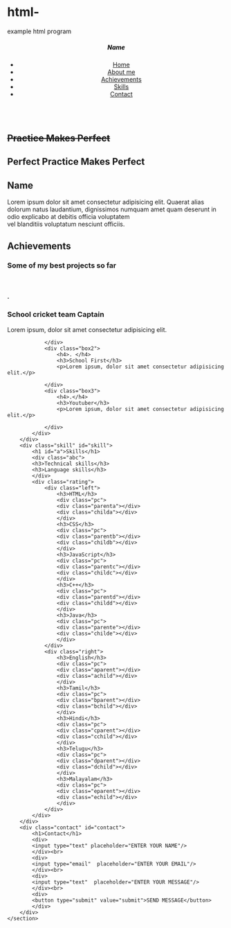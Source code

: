# html-
example html program
<!DOCTYPE html>
<html lang="en">
<head>
    <meta charset="UTF-8">
    <meta name="viewport" content="width=device-width, initial-scale=1.0">
    <title>Document</title>
    <link rel="stylesheet" href="DAY5i.css">
</head>

<body>
    <header>
        <div class="header" id="home">
            <h5 style="color: rgb(0, 0, 0);">Name</h5>
            <nav>
            <ul>
                <li><a href="#home">Home</a></li>
                <li><a href="#aboutme">About me</a></li>
                <li><a href="#achievement">Achievements</a></li>
                <li><a href="#skill">Skills</a></li>
                <li><a href="#contact">Contact</a></li>
            </ul>
            </nav>
        </div>
    </header>
    <section>
        <div class="one">
            <h2><br><s>Practice Makes Perfect</s></h2>
            <h2>Perfect Practice Makes Perfect</h2>
        </div>
        <div class="name" id="aboutme">
            <h1>Name</h1>
            <p>Lorem ipsum dolor sit amet consectetur adipisicing elit. Quaerat alias dolorum natus laudantium, dignissimos numquam amet quam deserunt in odio explicabo at debitis officia voluptatem<br>vel blanditiis voluptatum nesciunt officiis.</p>
        </div>
        <div class="achievement" id="achievement">
            <h1>Achievements</h1>
            <h3>Some of my best projects so far</h3>
            <div class="line"></div> <br>
            <div class="boxcontainer">
                <div class="box1">
                    <h4> . </h4>
                    <h3>School cricket team Captain</h3>
                    <p>Lorem ipsum, dolor sit amet consectetur adipisicing elit.</p>
                    
                </div>
                <div class="box2">
                    <h4>. </h4>
                    <h3>School First</h3>
                    <p>Lorem ipsum, dolor sit amet consectetur adipisicing elit.</p>
                
                </div>
                <div class="box3">
                    <h4>.</h4>
                    <h3>Youtuber</h3>
                    <p>Lorem ipsum, dolor sit amet consectetur adipisicing elit.</p>
                
                </div>
            </div>
        </div>
        <div class="skill" id="skill">
            <h1 id="a">Skills</h1>
            <div class="abc">
            <h3>Technical skills</h3>
            <h3>Language skills</h3>
            </div>
            <div class="rating">
                <div class="left">
                    <h3>HTML</h3>
                    <div class="pc">
                    <div class="parenta"></div>
                    <div class="childa"></div>
                    </div>
                    <h3>CSS</h3>
                    <div class="pc">
                    <div class="parentb"></div>
                    <div class="childb"></div>
                    </div>
                    <h3>JavaScript</h3>
                    <div class="pc">
                    <div class="parentc"></div>
                    <div class="childc"></div>
                    </div>
                    <h3>C++</h3>
                    <div class="pc">
                    <div class="parentd"></div>
                    <div class="childd"></div>
                    </div>
                    <h3>Java</h3>
                    <div class="pc">
                    <div class="parente"></div>
                    <div class="childe"></div>
                    </div>
                </div>
                <div class="right">
                    <h3>English</h3>
                    <div class="pc">
                    <div class="aparent"></div>
                    <div class="achild"></div>
                    </div>
                    <h3>Tamil</h3>
                    <div class="pc">
                    <div class="bparent"></div>
                    <div class="bchild"></div>
                    </div>
                    <h3>Hindi</h3>
                    <div class="pc">
                    <div class="cparent"></div>
                    <div class="cchild"></div>
                    </div>
                    <h3>Telugu</h3>
                    <div class="pc">
                    <div class="dparent"></div>
                    <div class="dchild"></div>
                    </div>
                    <h3>Malayalam</h3>
                    <div class="pc">
                    <div class="eparent"></div>
                    <div class="echild"></div>
                    </div>
                </div>
            </div>
        </div>   
        <div class="contact" id="contact">
            <h1>Contact</h1>
            <div>
            <input type="text" placeholder="ENTER YOUR NAME"/>
            </div><br>
            <div>
            <input type="email"  placeholder="ENTER YOUR EMAIL"/>
            </div><br>
            <div>
            <input type="text"  placeholder="ENTER YOUR MESSAGE"/>
            </div><br>
            <div>
            <button type="submit" value="submit">SEND MESSAGE</button>
            </div>
        </div>
    </section>
</body>
</html>
